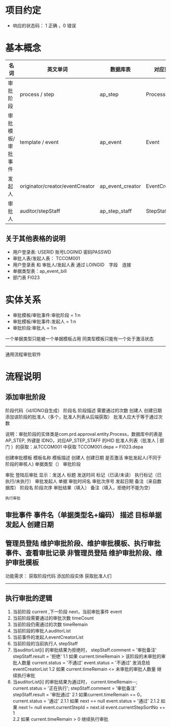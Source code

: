 # 项目约定
- 响应的状态码： 1 正确 ，0 错误

# 基本概念

|名词|英文单词|数据库表|对应实体类|
|----|----|----|---|
|审批阶段|process  /  step|ap_step|Process|
|审批模板/审批事件| template  / event |ap_event|Event|
|发起人|originator/creator/eventCreator|ap_event_creator|EventCreator|
|审批人|auditor/stepStaff|ap_step_staff|StepStaff/Auditor|
## 关于其他表格的说明
- 用户登录表: USERID  账号LOGINID 密码PASSWD
- 审批人表/发起人表： TCCOM001
- 用户登录表 和 审批人/发起人表 通过 LOINGID　字段　连接
- 单据类型表：ap_event_bill
- 部门表 FI023

# 实体关系

- 审批模板/审批事件:审批阶段 = 1:n
- 审批模板/审批事件:发起人 = 1:n
- 审批阶段:审批人 = 1:n


一个单据类型只能被一个单据模板占用
同类型模板只能有一个处于激活状态


-------------------------------------------------------------
通用流程审批软件

# 流程说明

## 添加审批阶段  
阶段代码（id/IDNO自生成） 阶段名 阶段描述 需要通过的次数 创建人 创建日期
添加该阶段的批准人（多个，批准人列表从后端获取）
批准人应大于等于通过次数

说明：审批阶段的实体类是com.prd.approval.entity.Process，数据库中的表是AP_STEP,
     外键是 IDNO，对应AP_STEP_STAFF 的HID
     批准人列表（批准人 | 部门 ）的获取：从TCCOM001 中获取
     TCCOM001.depa = FI023.depa


创建审批模板
	模板名称 模板描述 创建人 创建日期 是否激活  审批发起人(不同于阶段的审核人) 单据类型（） 审批阶段


审批
	登陆后审批
	显示：发送人 标题 发送时间 标记（已读/未读） 执行标记（已执行/未执行）
	审批发起人 单据 审批时间名  审批次序号 发起日期 备注（来自数据库） 阶段名 阶段次序 审批结果（填入） 备注（填入，拒绝时不能为空）

    执行审批




审批事件
	事件名（单据类型名+编码） 描述 目标单据  发起人 创建日期
------------------------------------------------
管理员登陆
	维护审批阶段、维护审批模板、执行审批事件、查看审批记录
非管理员登陆
	维护审批阶段、维护审批模板
-------------------------------------------------
功能需求：
	获取阶段代码
	添加阶段实体
	获取批准人们



-------------------------------------------------



## 执行审批的逻辑
1. 当前阶段  current ,下一阶段 next，当前审批事件 event
2. 当前阶段需要通过的审批次数  timeCount
3. 当前阶段仍需通过的次数  timeRemain
4. 当前阶段的审批人auditorList
5. 当前事件的发起人eventCreatorList
6. 当前阶段的当前执行人 stepStaff
1. 当auditorList[i] 的审批结果为拒绝时， 
    stepStaff.comment = '审批备注'
    stepStaff.result = '拒绝' 
    1.1 如果 current.timeRemain > 该阶段的未审批的审批人数量
        current.status = '不通过'
        event.status = '不通过'
        发消息给eventCreatorList
    1.2 如果 current.timeRemain <= 未审批的审批人数量
         继续执行审批
2. 当auditorList[i] 的审批结果为通过时，
    current.timeRemain--;
    current.status = '正在执行';
    stepStaff.comment = '审批备注'
    stepStaff.result = '审批通过'
     2.1 如果current.timeRemain == 0，
        current.status = '通过'
        2.1.1 如果   next == null 
            event.status = '通过'
        2.1.2 如果 next != null
             event.currentStepId = next.id
             event.currentStepSortNo += 1     
     2.2 如果 current.timeRemain > 0
         继续执行审批








